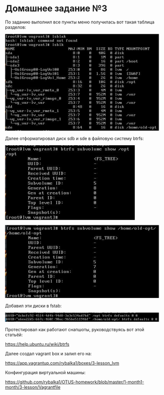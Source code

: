 # Домашнее задание №3

По заданию выполнил все пункты меню получилась вот такая таблица разделов:

![alt text](https://github.com/rybalka1/OTUS-homework/blob/master/1-month/3-lesson/photo_2021-02-07_22-45-16.jpg "Logo Title Text 1")

Далее отформатировал диск sdb и sde в файловую систему btrfs:

![alt text](https://github.com/rybalka1/OTUS-homework/blob/master/1-month/3-lesson/photo_2021-02-07_22-45-18.jpg "Диск sdb")

![alt text](https://github.com/rybalka1/OTUS-homework/blob/master/1-month/3-lesson/photo_2021-02-07_22-45-21.jpg "Диск sde")

Добавил эти диски в fstab:

![alt text](https://github.com/rybalka1/OTUS-homework/blob/master/1-month/3-lesson/photo_2021-02-07_22-58-50.jpg "fstab")

Протестировал как работают снапшоты, руководствуясь вот этой статьёй:

https://help.ubuntu.ru/wiki/btrfs

Далее создал vagrant box и залил его на:

https://app.vagrantup.com/rybalka1/boxes/3-lesson_lvm

Конфингурация виртуальной машины:

https://github.com/rybalka1/OTUS-homework/blob/master/1-month1-month/3-lesson/Vagrantfile